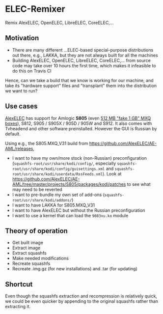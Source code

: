 # ELEC-Remixer

Remix AlexELEC, OpenELEC, LibreELEC, CoreELEC,...

## Motivation

* There are many different ...ELEC-based special-purpose distributions out there, e.g., LAKKA, but they are not always built for all the machines
* Building AlexELEC, OpenELEC, LibreELEC, CoreELEC,... from source code may take over 10 hours the first time, which makes it infeasible to do this on Travis CI

Hence, can we take a build that we know is working for our machine, and take its "hardware support" files and "transplant" them into the distribution we want to run?

## Use cases

[AlexELEC](https://github.com/AlexELEC/AE-AML/) has support for Amlogic __S805__ (even [512 MB "fake 1 GB" MXQ boxes](https://gist.github.com/probonopd/809b89cf1d76e629dd7bb3f5d788be29)), S812, S905 / S905X / 905D / 905W and S912. It also comes with Tvheadend and other software preinstalled. However the GUI is Russian by default.

Using e.g., the S805.MXQ_V31 build from https://github.com/AlexELEC/AE-AML/releases,

* I want to have my own/more stock (non-Russian) preconfiguration (`squashfs-root/usr/share/kodi/config/`, especially `squashfs-root/usr/share/kodi/config/guisettings.xml` and `squashfs-root/usr/share/kodi/userdata/RssFeeds.xml`). Look at https://github.com/AlexELEC/AE-AML/tree/master/projects/S805/packages/kodi/patches to see what may need to be reverted
* I want to pre-bundle my own set of add-ons (`squashfs-root/usr/share/kodi/addons/`)
* I want to have LAKKA for S805.MXQ_V31
* I want to have AlexELEC but without the Russian preconfiguration
* I want to use a kernel that can load the `9083xu.ko` module

## Theory of operation

- Get built image
- Extract image
- Extract squashfs
- Make needed modifications
- Recreate squashfs
- Recreate .img.gz (for new installations) and .tar (for updating)

## Shortcut 

Even though the squashfs extraction and recompression is relatively quick, we could be even quicker by appending to the original squashfs rather than extracting it.

